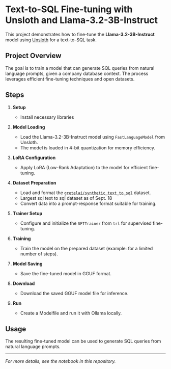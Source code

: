 # Text-to-SQL Fine-tuning with Unsloth and Llama-3.2-3B-Instruct

This project demonstrates how to fine-tune the **Llama-3.2-3B-Instruct** model using [Unsloth](https://github.com/unslothai/unsloth) for a text-to-SQL task.

## Project Overview
The goal is to train a model that can generate SQL queries from natural language prompts, given a company database context. The process leverages efficient fine-tuning techniques and open datasets.

## Steps

1. **Setup**
	- Install necessary libraries

2. **Model Loading**
	- Load the Llama-3.2-3B-Instruct model using `FastLanguageModel` from Unsloth.
	- The model is loaded in 4-bit quantization for memory efficiency.

3. **LoRA Configuration**
	- Apply LoRA (Low-Rank Adaptation) to the model for efficient fine-tuning.

4. **Dataset Preparation**
	- Load and format the [`gretelai/synthetic_text_to_sql`](https://huggingface.co/datasets/gretelai/synthetic_text_to_sql) dataset.
    - Largest sql text to sql dataset as of Sept. 18
	- Convert data into a prompt-response format suitable for training.

5. **Trainer Setup**
	- Configure and initialize the `SFTTrainer` from `trl` for supervised fine-tuning.

6. **Training**
	- Train the model on the prepared dataset (example: for a limited number of steps).

7. **Model Saving**
	- Save the fine-tuned model in GGUF format.

8. **Download**
	- Download the saved GGUF model file for inference.

9. **Run**
	- Create a Modelfile and run it with Ollama locally.

## Usage
The resulting fine-tuned model can be used to generate SQL queries from natural language prompts.

---
*For more details, see the notebook in this repository.*
